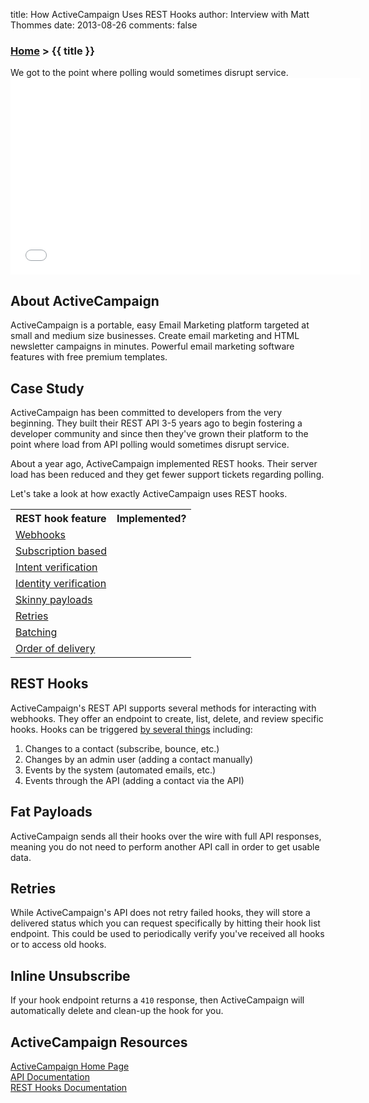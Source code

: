title: How ActiveCampaign Uses REST Hooks
author: Interview with Matt Thommes
date: 2013-08-26
comments: false

### [Home](/) > {{ title }}

<div class="quote">We got to the point where polling would sometimes disrupt service.</div>

<iframe width="560" height="315" src="//www.youtube.com/embed/QDgcisDm9ZA?color=white&theme=light&rel=0" frameborder="0" allowfullscreen></iframe>

## About ActiveCampaign

ActiveCampaign is a portable, easy Email Marketing platform targeted at small and medium size businesses. Create email marketing and HTML newsletter campaigns in minutes. Powerful email marketing software features with free premium templates.

## Case Study

ActiveCampaign has been committed to developers from the very beginning. They built their REST API 3-5 years ago to begin fostering a developer community and since then they've grown their platform to the point where load from API polling would sometimes disrupt service.

About a year ago, ActiveCampaign implemented REST hooks. Their server load has been reduced and they get fewer support tickets regarding polling.

Let's take a look at how exactly ActiveCampaign uses REST hooks.

<table>
  <tr>
    <th>REST hook feature</th>
    <th>Implemented?</th>
  </tr>
  <tr>
    <td><a href="/">Webhooks</a></td>
    <td><i class="icon-check-sign"></i></td>
  </tr>
  <tr>
    <td><a href="/">Subscription based</a></td>
    <td><i class="icon-check-sign"></i></td>
  </tr>
  <tr>
    <td><a href="/">Intent verification</a> <i class="icon-shield" title="Security feature"></i></td>
    <td></td>
  </tr>
  <tr>
    <td><a href="/">Identity verification</a> <i class="icon-shield" title="Security feature"></i></td>
    <td></td>
  </tr>
  <tr>
    <td><a href="/">Skinny payloads</a> <i class="icon-shield" title="Security feature"></i></td>
    <td></td>
  </tr>
  <tr>
    <td><a href="/">Retries</a></td>
    <td></td>
  </tr>
  <tr>
    <td><a href="/">Batching</a></td>
    <td></td>
  </tr>
  <tr>
    <td><a href="/">Order of delivery</a></td>
    <td></td>
  </tr>
</table>

## REST Hooks

ActiveCampaign's REST API supports several methods for interacting with webhooks. They offer an endpoint to create, list, delete, and review specific hooks. Hooks can be triggered <a href="http://www.activecampaign.com/api/webhooks.php">by several things</a> including:

1. Changes to a contact (subscribe, bounce, etc.)
2. Changes by an admin user (adding a contact manually)
3. Events by the system (automated emails, etc.)
4. Events through the API (adding a contact via the API)

## Fat Payloads

ActiveCampaign sends all their hooks over the wire with full API responses, meaning you do not need to perform another API call in order to get usable data.

## Retries

While ActiveCampaign's API does not retry failed hooks, they will store a delivered status which you can request specifically by hitting their hook list endpoint. This could be used to periodically verify you've received all hooks or to access old hooks.

## Inline Unsubscribe

If your hook endpoint returns a `410` response, then ActiveCampaign will automatically delete and clean-up the hook for you.

## ActiveCampaign Resources

[ActiveCampaign Home Page](http://www.activecampaign.com/)  
[API Documentation](http://www.activecampaign.com/api)  
[REST Hooks Documentation](http://www.activecampaign.com/api/webhooks.php)  